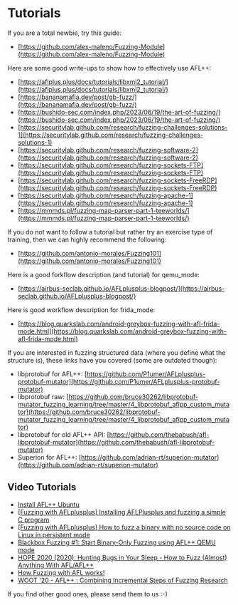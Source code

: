 # Tutorials

If you are a total newbie, try this guide:

* [https://github.com/alex-maleno/Fuzzing-Module](https://github.com/alex-maleno/Fuzzing-Module)

Here are some good write-ups to show how to effectively use AFL++:

* [https://aflplus.plus/docs/tutorials/libxml2_tutorial/](https://aflplus.plus/docs/tutorials/libxml2_tutorial/)
* [https://bananamafia.dev/post/gb-fuzz/](https://bananamafia.dev/post/gb-fuzz/)
* [https://bushido-sec.com/index.php/2023/06/19/the-art-of-fuzzing/](https://bushido-sec.com/index.php/2023/06/19/the-art-of-fuzzing/)
* [https://securitylab.github.com/research/fuzzing-challenges-solutions-1](https://securitylab.github.com/research/fuzzing-challenges-solutions-1)
* [https://securitylab.github.com/research/fuzzing-software-2](https://securitylab.github.com/research/fuzzing-software-2)
* [https://securitylab.github.com/research/fuzzing-sockets-FTP](https://securitylab.github.com/research/fuzzing-sockets-FTP)
* [https://securitylab.github.com/research/fuzzing-sockets-FreeRDP](https://securitylab.github.com/research/fuzzing-sockets-FreeRDP)
* [https://securitylab.github.com/research/fuzzing-apache-1](https://securitylab.github.com/research/fuzzing-apache-1)
* [https://mmmds.pl/fuzzing-map-parser-part-1-teeworlds/](https://mmmds.pl/fuzzing-map-parser-part-1-teeworlds/)

If you do not want to follow a tutorial but rather try an exercise type of
training, then we can highly recommend the following:

* [https://github.com/antonio-morales/Fuzzing101](https://github.com/antonio-morales/Fuzzing101)

Here is a good forkflow description (and tutorial) for qemu_mode:

* [https://airbus-seclab.github.io/AFLplusplus-blogpost/](https://airbus-seclab.github.io/AFLplusplus-blogpost/)

Here is good workflow description for frida_mode:

* [https://blog.quarkslab.com/android-greybox-fuzzing-with-afl-frida-mode.html](https://blog.quarkslab.com/android-greybox-fuzzing-with-afl-frida-mode.html)

If you are interested in fuzzing structured data (where you define what the
structure is), these links have you covered (some are outdated though):

* libprotobuf for AFL++:
  [https://github.com/P1umer/AFLplusplus-protobuf-mutator](https://github.com/P1umer/AFLplusplus-protobuf-mutator)
* libprotobuf raw:
  [https://github.com/bruce30262/libprotobuf-mutator_fuzzing_learning/tree/master/4_libprotobuf_aflpp_custom_mutator](https://github.com/bruce30262/libprotobuf-mutator_fuzzing_learning/tree/master/4_libprotobuf_aflpp_custom_mutator)
* libprotobuf for old AFL++ API:
  [https://github.com/thebabush/afl-libprotobuf-mutator](https://github.com/thebabush/afl-libprotobuf-mutator)
* Superion for AFL++:
  [https://github.com/adrian-rt/superion-mutator](https://github.com/adrian-rt/superion-mutator)

## Video Tutorials

* [Install AFL++ Ubuntu](https://www.youtube.com/watch?v=5dCvhkbi3RA)
* [[Fuzzing with AFLplusplus] Installing AFLPlusplus and fuzzing a simple C program](https://www.youtube.com/watch?v=9wRVo0kYSlc)
* [[Fuzzing with AFLplusplus] How to fuzz a binary with no source code on Linux in persistent mode](https://www.youtube.com/watch?v=LGPJdEO02p4)
* [Blackbox Fuzzing #1: Start Binary-Only Fuzzing using AFL++ QEMU mode](https://www.youtube.com/watch?v=sjLFf9q2NRc)
* [HOPE 2020 (2020): Hunting Bugs in Your Sleep - How to Fuzz (Almost) Anything With AFL/AFL++](https://www.youtube.com/watch?v=A8ex1hqaQ7E)
* [How Fuzzing with AFL works!](https://www.youtube.com/watch?v=COHUWuLTbdk)
* [WOOT '20 - AFL++ : Combining Incremental Steps of Fuzzing Research](https://www.youtube.com/watch?v=cZidm6I7KWU)

If you find other good ones, please send them to us :-)
